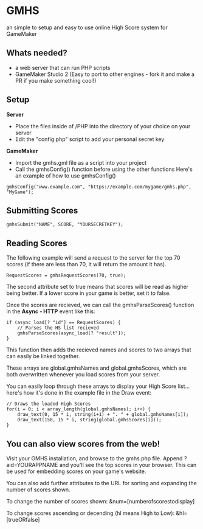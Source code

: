 # GMHS
an simple to setup and easy to use online High Score system for GameMaker

## Whats needed?
- a web server that can run PHP scripts
- GameMaker Studio 2 (Easy to port to other engines - fork it and make a PR if you make something cool!) 

## Setup
**Server**
- Place the files inside of /PHP into the directory of your choice on your server
- Edit the "config.php" script to add your personal secret key

**GameMaker**
- Import the gmhs.gml file as a script into your project
- Call the gmhsConfig() function before using the other functions 
Here's an example of how to use gmhsConfig()

`gmhsConfig("www.example.com", "https://example.com/mygame/gmhs.php", "MyGame");`

## Submitting Scores

`gmhsSubmit("NAME", SCORE, "YOURSECRETKEY");`

## Reading Scores
The following example will send a request to the server for the top 70 scores (if there are less than 70, it will return the amount it has). 

`RequestScores = gmhsRequestScores(70, true);`

The second attribute set to true means that scores will be read as higher being better. 
If a lower score in your game is better, set it to false.

Once the scores are recieved, we can call the gmhsParseScores() function in the **Async - HTTP** event like this: 

    if (async_load[? "id"] == RequestScores) {
    	// Parses the HS list recieved
    	gmhsParseScores(async_load[? "result"]);
    }
	
This function then adds the recieved names and scores to two arrays that can easily be linked together. 

These arrays are global.gmhsNames and global.gmhsScores, which are both overwritten whenever you load scores from your server. 

You can easily loop through these arrays to display your High Score list... here's how it's done in the example file in the Draw event: 

    // Draws the loaded High Scores
    for(i = 0; i < array_length(global.gmhsNames); i++) { 
    	draw_text(0, 15 * i, string(i+1) + ". " + global.gmhsNames[i]);
    	draw_text(150, 15 * i, string(global.gmhsScores[i]));
    }

## You can also view scores from the web!
Visit your GMHS installation, and browse to the gmhs.php file. Append ?aid=YOURAPPNAME and you'll see the top scores in your browser. This can be used for embedding scores on your game's website. 

You can also add further attributes to the URL for sorting and expanding the number of scores shown. 

To change the number of scores shown:
&num=[numberofscorestodisplay]

To change scores ascending or decending (hl means High to Low): 
&hl=[trueORfalse]
